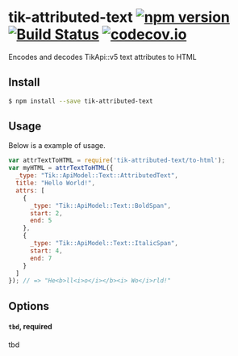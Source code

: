 # tik-attributed-text [![npm version](https://badge.fury.io/js/tik-attributed-text.svg)](https://www.npmjs.com/package/tik-attributed-text) [![Build Status](https://travis-ci.org/Tickaroo/tik-attributed-text.svg?branch=master)](https://travis-ci.org/Tickaroo/tik-attributed-text) [![codecov.io](https://codecov.io/github/Tickaroo/tik-attributed-text/coverage.svg?branch=master)](https://codecov.io/github/Tickaroo/tik-attributed-text?branch=master)

Encodes and decodes TikApi::v5 text attributes to HTML

## Install

```bash
$ npm install --save tik-attributed-text
```

## Usage

Below is a example of usage.

```javascript
var attrTextToHTML = require('tik-attributed-text/to-html');
var myHTML = attrTextToHTML({
  _type: "Tik::ApiModel::Text::AttributedText",
  title: "Hello World!",
  attrs: [
    {
      _type: "Tik::ApiModel::Text::BoldSpan",
      start: 2,
      end: 5
    },
    {
      _type: "Tik::ApiModel::Text::ItalicSpan",
      start: 4,
      end: 7
    }
  ]
}); // => "He<b>ll<i>o</i></b><i> Wo</i>rld!"
```

## Options

#### `tbd`, required

tbd
